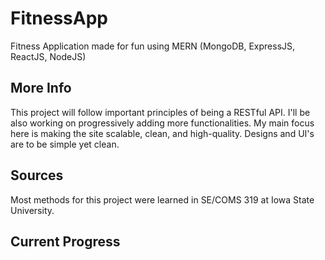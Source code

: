 # FitnessApp
Fitness Application made for fun using MERN (MongoDB, ExpressJS, ReactJS, NodeJS)
## More Info
This project will follow important principles of being a RESTful API. I'll be also working on progressively adding more functionalities. My main focus here is making the site scalable, clean, and high-quality. Designs and UI's are to be simple yet clean.
## Sources
Most methods for this project were learned in SE/COMS 319 at Iowa State University.
## Current Progress

